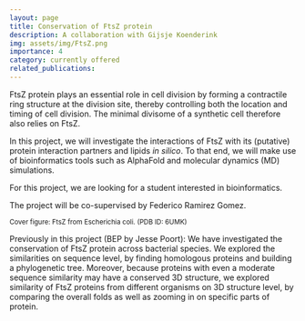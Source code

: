 ```yaml
---
layout: page
title: Conservation of FtsZ protein 
description: A collaboration with Gijsje Koenderink
img: assets/img/FtsZ.png
importance: 4
category: currently offered
related_publications: 
---
```


FtsZ protein plays an essential role in cell division by forming a contractile ring structure at the division site, thereby controlling both the location and timing of cell division. The minimal divisome of a synthetic cell therefore also relies on FtsZ.

In this project, we will investigate the interactions of FtsZ with its (putative) protein interaction partners and lipids <i>in silico</i>. To that end, we will make use of bioinformatics tools such as AlphaFold and molecular dynamics (MD) simulations.

For this project, we are looking for a student interested in bioinformatics.

The project will be co-supervised by Federico Ramirez Gomez.

<small>Cover figure: FtsZ from Escherichia coli. (PDB ID: 6UMK) </small>


Previously in this project (BEP by Jesse Poort):
We have investigated the conservation of FtsZ protein across bacterial species. We explored the similarities on sequence level, by finding homologous proteins and building a phylogenetic tree.  Moreover, because proteins with even a moderate sequence similarity may have a conserved 3D structure, we explored similarity of FtsZ proteins from different organisms on 3D structure level, by comparing the overall folds as well as zooming in on specific parts of protein.




